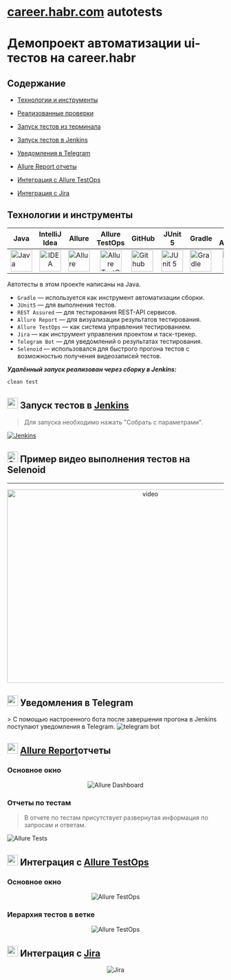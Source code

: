 # [career.habr.com](https://career.habr.com/) autotests

<h1>Демопроект автоматизации ui-тестов на career.habr</h1>

##  Содержание 

* <a href="#tools">Технологии и инструменты</a>

* <a href="#cases">Реализованные проверки</a>

* <a href="#console">Запуск тестов из терминала</a>

* <a href="#jenkins">Запуск тестов в Jenkins</a>

* <a href="#telegram">Уведомления в Telegram</a>

* <a href="#allure">Allure Report отчеты</a>

* <a href="#allure-testops">Интеграция с Allure TestOps</a>

* <a href="#jira">Интеграция с Jira</a>


<a id="tools"></a>
## Технологии и инструменты

| Java | IntelliJ Idea | Allure | Allure TestOps | GitHub | JUnit 5 | Gradle | REST Assured | Jenkins | Jira | Selenoid |
| ---- | ------------- | ------ | ------------- | ------ | -------| ------ | ------------| --------| ----- | -------- |
| <a href="https://www.java.com/"><img src="media/logos/Java.svg" width="50" height="50"  alt="Java"/></a> | <div align="center"><a id ="tech" href="https://www.jetbrains.com/idea/"><img src="media/logos/Intelij_IDEA.svg" width="50" height="50"  alt="IDEA"/></a></div> | <a href="https://github.com/allure-framework"><img src="media/logos/Allure_Report.svg" width="50" height="50"  alt="Allure"/></a> | <div align="center"><a href="https://qameta.io/"><img src="media/logos/AllureTestOps.svg" width="50" height="50"  alt="Allure TestOps"/></a></div> | <a href="https://github.com/"><img src="media/logos/GitHub.svg" width="50" height="50"  alt="Github"/></a> | <a href="https://junit.org/junit5/"><img src="media/logos/JUnit5.svg" width="50" height="50"  alt="JUnit 5"/></a> | <a href="https://gradle.org/"><img src="media/logos/Gradle.svg" width="50" height="50"  alt="Gradle"/></a> | <div align="center"><a href="https://rest-assured.io/"><img src="media/logos/RestAssured.svg" width="50" height="50"  alt="RestAssured"/></a></div>  |   <a href="https://www.jenkins.io/"><img src="media/logos/Jenkins.svg" width="50" height="50"  alt="Jenkins"/></a> | <a href="https://www.atlassian.com/ru/software/jira"><img src="media/logos/Jira.svg" width="50" height="50"  alt="Jira"/></a> | <a href="https://aerokube.com/selenoid/"><img src="media/logos/Selenoid.svg" width="50" height="50"  alt="Selenoid"/></a> |


Автотесты в этом проекте написаны на Java.

- <code>Gradle</code> — используется как инструмент автоматизации сборки.
- <code>JUnit5</code> — для выполнения тестов.
- <code>REST Assured</code> — для тестирования REST-API сервисов.
- <code>Allure Report</code> — для визуализации результатов тестирования.
- <code>Allure TestOps</code> — как система управления тестированием.
- <code>Jira</code> — как инструмент управления проектом и таск-трекер.
- <code>Telegram Bot</code> — для уведомлений о результатах тестирования.
- <code>Selenoid</code> — использовался для быстрого прогона тестов с возможностью получения видеозаписей тестов.



<a id="console"></a>

***Удалённый запуск реализован через сборку в  Jenkins:***

```bash  
clean test
```

<a id="jenkins"></a>
## <img src="media/logos/Jenkins.svg" width="25" height="25"/></a> Запуск тестов в [Jenkins](https://jenkins.autotests.cloud/job/career_habr_tests/)

<p align="center">

> Для запуска необходимо нажать "Собрать с параметрами".

<a href="https://jenkins.autotests.cloud/job/AD_demo_api_reqres/"><img src="media/screenshots/jenkins_build.png" alt="Jenkins"/></a>

## <img alt="Selenoid" height="25" src="media/logos/Selenoid.svg" width="25"/></a> Пример видео выполнения тестов на Selenoid
____
<p align="center">
<img title="Selenoid Video" src="media/screenshots/sidebar_filter.gif" width="650" height="450"  alt="video">   
</p>

<a id="telegram"></a>
## <img src="media/logos/Telegram.svg" width="25" height="25"/></a> Уведомления в Telegram

<p >
> С помощью настроенного бота после завершения прогона в Jenkins поступают уведомления в Telegram.

<img title="telegram bot" src="media/screenshots/telegram.png">
</p>

<a id="allure"></a>
## <img src="media/logos/Allure_Report.svg" width="25" height="25"/></a> [Allure Report](https://jenkins.autotests.cloud/job/career_habr_tests/allure/)отчеты
### Основное окно

<p align="center">
<img title="Allure Dashboard" src="media/screenshots/allure_dashboard.png">
</p>

### Отчеты по тестам

<p align="center">

> В отчете по тестам присутствует развернутая информация по запросам и ответам.

<img title="Allure Tests" src="media/screenshots/allure_testcase.png">
</p>

<a id="allure-testops"></a>
## <img src="media/logos/AllureTestOps.svg" width="25" height="25"/></a> Интеграция с [Allure TestOps](https://allure.autotests.cloud/project/3704/dashboards)

### Основное окно

<p align="center">
<img title="Allure TestOps" src="media/screenshots/alluretestops_dashboard.png">
</p>

### Иерархия тестов в ветке

<p align="center">
<img title="Allure TestOps" src="media/screenshots/alluretestops_testcase.png">
</p>

<a id="jira"></a>
## <img src="media/logos/Jira.svg" width="25" height="25"/></a> Интеграция с [Jira](https://jira.autotests.cloud/browse/HOMEWORK-908)

<p align="center">
<img title="Jira" src="media/screenshots/jira.png">
</p>
